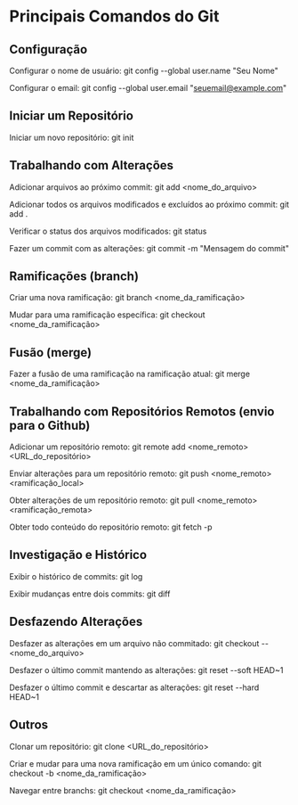 # Principais Comandos do Git

## Configuração

Configurar o nome de usuário:
git config --global user.name "Seu Nome"

Configurar o email:
git config --global user.email "seuemail@example.com"

## Iniciar um Repositório

Iniciar um novo repositório:
git init

## Trabalhando com Alterações

Adicionar arquivos ao próximo commit:
git add <nome_do_arquivo>

Adicionar todos os arquivos modificados e excluídos ao próximo commit:
git add .

Verificar o status dos arquivos modificados:
git status

Fazer um commit com as alterações:
git commit -m "Mensagem do commit"

## Ramificações (branch)

Criar uma nova ramificação:
git branch <nome_da_ramificação>

Mudar para uma ramificação específica:
git checkout <nome_da_ramificação>

## Fusão (merge)

Fazer a fusão de uma ramificação na ramificação atual:
git merge <nome_da_ramificação>

## Trabalhando com Repositórios Remotos (envio para o Github)

Adicionar um repositório remoto:
git remote add <nome_remoto> <URL_do_repositório>

Enviar alterações para um repositório remoto:
git push <nome_remoto> <ramificação_local>

Obter alterações de um repositório remoto:
git pull <nome_remoto> <ramificação_remota>

Obter todo conteúdo do repositório remoto:
git fetch -p

## Investigação e Histórico

Exibir o histórico de commits:
git log

Exibir mudanças entre dois commits:
git diff <commit1> <commit2>

## Desfazendo Alterações

Desfazer as alterações em um arquivo não commitado:
git checkout -- <nome_do_arquivo>

Desfazer o último commit mantendo as alterações:
git reset --soft HEAD~1

Desfazer o último commit e descartar as alterações:
git reset --hard HEAD~1

## Outros

Clonar um repositório:
git clone <URL_do_repositório>

Criar e mudar para uma nova ramificação em um único comando:
git checkout -b <nome_da_ramificação>

Navegar entre branchs:
git checkout <nome_da_ramificação>


